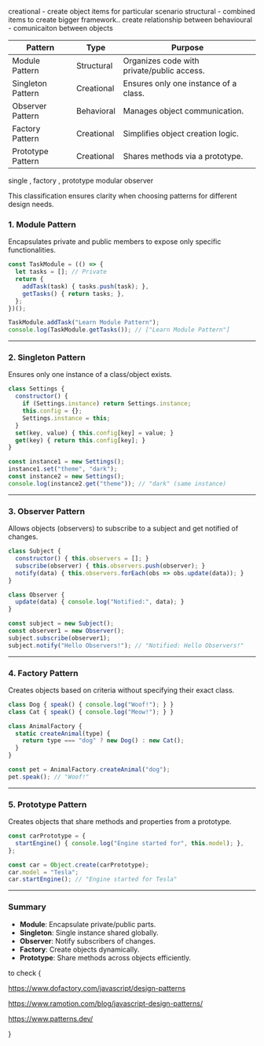 
creational  - create object items for particular scenario 
structural - combined items to create bigger framework.. create relationship between
behavioural - comunicaiton between objects


| **Pattern**       | **Type**   | **Purpose**                                |
| ----------------- | ---------- | ------------------------------------------ |
| Module Pattern    | Structural | Organizes code with private/public access. |
| Singleton Pattern | Creational | Ensures only one instance of a class.      |
| Observer Pattern  | Behavioral | Manages object communication.              |
| Factory Pattern   | Creational | Simplifies object creation logic.          |
| Prototype Pattern | Creational | Shares methods via a prototype.            |

single , factory , prototype
modular
observer


This classification ensures clarity when choosing patterns for different design needs.
### **1. Module Pattern**

Encapsulates private and public members to expose only specific functionalities.

```javascript
const TaskModule = (() => {
  let tasks = []; // Private
  return {
    addTask(task) { tasks.push(task); },
    getTasks() { return tasks; },
  };
})();

TaskModule.addTask("Learn Module Pattern");
console.log(TaskModule.getTasks()); // ["Learn Module Pattern"]
```

---

### **2. Singleton Pattern**

Ensures only one instance of a class/object exists.

```javascript
class Settings {
  constructor() {
    if (Settings.instance) return Settings.instance;
    this.config = {};
    Settings.instance = this;
  }
  set(key, value) { this.config[key] = value; }
  get(key) { return this.config[key]; }
}

const instance1 = new Settings();
instance1.set("theme", "dark");
const instance2 = new Settings();
console.log(instance2.get("theme")); // "dark" (same instance)
```

---

### **3. Observer Pattern**

Allows objects (observers) to subscribe to a subject and get notified of changes.

```javascript
class Subject {
  constructor() { this.observers = []; }
  subscribe(observer) { this.observers.push(observer); }
  notify(data) { this.observers.forEach(obs => obs.update(data)); }
}

class Observer {
  update(data) { console.log("Notified:", data); }
}

const subject = new Subject();
const observer1 = new Observer();
subject.subscribe(observer1);
subject.notify("Hello Observers!"); // "Notified: Hello Observers!"
```

---

### **4. Factory Pattern**

Creates objects based on criteria without specifying their exact class.

```javascript
class Dog { speak() { console.log("Woof!"); } }
class Cat { speak() { console.log("Meow!"); } }

class AnimalFactory {
  static createAnimal(type) {
    return type === "dog" ? new Dog() : new Cat();
  }
}

const pet = AnimalFactory.createAnimal("dog");
pet.speak(); // "Woof!"
```

---

### **5. Prototype Pattern**

Creates objects that share methods and properties from a prototype.

```javascript
const carPrototype = {
  startEngine() { console.log("Engine started for", this.model); },
};

const car = Object.create(carPrototype);
car.model = "Tesla";
car.startEngine(); // "Engine started for Tesla"
```

---

### Summary

- **Module**: Encapsulate private/public parts.
- **Singleton**: Single instance shared globally.
- **Observer**: Notify subscribers of changes.
- **Factory**: Create objects dynamically.
- **Prototype**: Share methods across objects efficiently.


to check {

https://www.dofactory.com/javascript/design-patterns

https://www.ramotion.com/blog/javascript-design-patterns/

https://www.patterns.dev/

}


